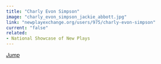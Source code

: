 ```yaml
---
title: "Charly Evon Simpson"
image: "charly_evon_simpson_jackie_abbott.jpg"
link: "newplayexchange.org/users/975/charly-evon-simpson"
current: "false"
related:
- National Showcase of New Plays
---
```


<a href="https://newplayexchange.org/plays/108332/jump" rel="nofollow">*Jump*</a>

